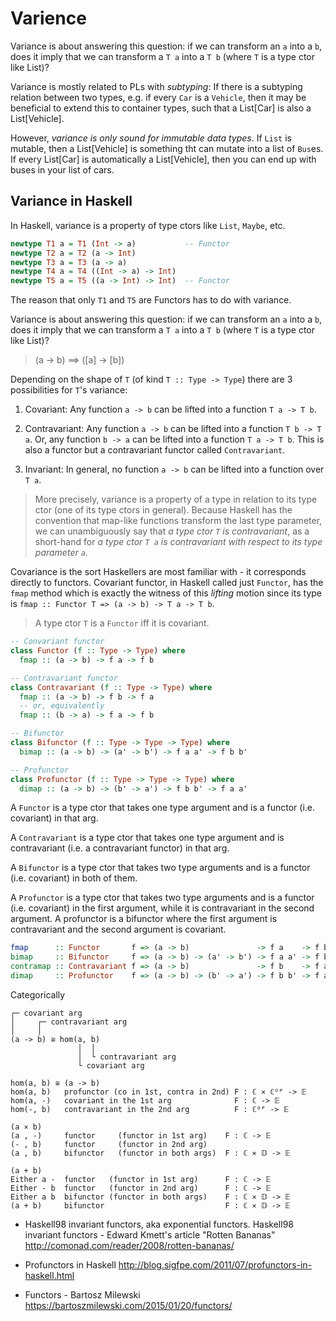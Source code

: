 # Varience

Variance is about answering this question: if we can transform an `a` into a `b`, does it imply that we can transform a `T a` into a `T b` (where `T` is a type ctor like List)?

Variance is mostly related to PLs with *subtyping*: If there is a subtyping relation between two types, e.g. if every `Car` is a `Vehicle`, then it may be beneficial to extend this to container types, such that a List[Car] is also a List[Vehicle].

However, *variance is only sound for immutable data types*. If `List` is mutable, then a List[Vehicle] is something tht can mutate into a list of `Bus`es. If every List[Car] is automatically a List[Vehicle], then you can end up with buses in your list of cars.

## Variance in Haskell

In Haskell, variance is a property of type ctors like `List`, `Maybe`, etc.

```hs
newtype T1 a = T1 (Int -> a)           -- Functor
newtype T2 a = T2 (a -> Int)
newtype T3 a = T3 (a -> a)
newtype T4 a = T4 ((Int -> a) -> Int)
newtype T5 a = T5 ((a -> Int) -> Int)  -- Functor
```

The reason that only `T1` and `T5` are Functors has to do with variance.

Variance is about answering this question: if we can transform an `a` into a `b`, does it imply that we can transform a `T a` into a `T b` (where `T` is a type ctor like List)?

>(a -> b) ==> ([a] -> [b])

Depending on the shape of `T` (of kind `T :: Type -> Type`) 
there are 3 possibilities for `T`'s variance:
1. Covariant: 
  Any function `a -> b` can be lifted into a function `T a -> T b`.

2. Contravariant: 
  Any function `a -> b` can be lifted into a function `T b -> T a`. Or, 
  any function `b -> a` can be lifted into a function `T a -> T b`. 
  This is also a functor but a contravariant functor called `Contravariant`.

3. Invariant: 
  In general, no function `a -> b` can be lifted into a function over `T a`.


>More precisely, variance is a property of a type in relation to its type ctor (one of its type ctors in general). Because Haskell has the convention that map-like functions transform the last type parameter, we can unambiguously say that *a type ctor `T` is contravariant*, as a short-hand for *a type ctor `T a` is contravariant with respect to its type parameter `a`*.


Covariance is the sort Haskellers are most familiar with - it corresponds directly to functors. Covariant functor, in Haskell called just `Functor`, has the `fmap` method which is exactly the witness of this *lifting* motion since its type is `fmap :: Functor T => (a -> b) -> T a -> T b`.

>A type ctor `T` is a `Functor` iff it is covariant.


```hs
-- Convariant functor
class Functor (f :: Type -> Type) where
  fmap :: (a -> b) -> f a -> f b

-- Contravariant functor
class Contravariant (f :: Type -> Type) where
  fmap :: (a -> b) -> f b -> f a
  -- or, equivalently
  fmap :: (b -> a) -> f a -> f b

-- Bifunctor
class Bifunctor (f :: Type -> Type -> Type) where
  bimap :: (a -> b) -> (a' -> b') -> f a a' -> f b b'

-- Profunctor
class Profunctor (f :: Type -> Type -> Type) where
  dimap :: (a -> b) -> (b' -> a') -> f b b' -> f a a'
```

A `Functor` is a type ctor that takes one type argument and is a functor (i.e. covariant) in that arg.

A `Contravariant` is a type ctor that takes one type argument and is contravariant (i.e. a contravariant functor) in that arg.

A `Bifunctor` is a type ctor that takes two type arguments and is a functor (i.e. covariant) in both of them.

A `Profunctor` is a type ctor that takes two type arguments and is a functor (i.e. covariant) in the first argument, while it is contravariant in the second argument. A profunctor is a bifunctor where the first argument is contravariant and the second argument is covariant.


```hs
fmap      :: Functor       f => (a -> b)               -> f a    -> f b
bimap     :: Bifunctor     f => (a -> b) -> (a' -> b') -> f a a' -> f b b'
contramap :: Contravariant f => (a -> b)               -> f b    -> f a
dimap     :: Profunctor    f => (a -> b) -> (b' -> a') -> f b b' -> f a a'
```

Categorically

```
┌─ covariant arg
│     ┌─ contravariant arg
│     │
(a -> b) ≅ hom(a, b)
               │  │
               │  └ contravariant arg
               └ covariant arg

hom(a, b) ≅ (a -> b)
hom(a, b)   profunctor (co in 1st, contra in 2nd) F : ℂ ⨯ ℂᴼᴾ -> 𝔼
hom(a, -)   covariant in the 1st arg              F : ℂ -> 𝔼
hom(-, b)   contravariant in the 2nd arg          F : ℂᴼᴾ -> 𝔼

(a ⨯ b)
(a , -)     functor     (functor in 1st arg)    F : ℂ -> 𝔼
(- , b)     functor     (functor in 2nd arg)
(a , b)     bifunctor   (functor in both args)  F : ℂ ⨯ 𝔻 -> 𝔼

(a + b)
Either a -  functor   (functor in 1st arg)      F : ℂ -> 𝔼
Either - b  functor   (functor in 2nd arg)      F : ℂ -> 𝔼
Either a b  bifunctor (functor in both args)    F : ℂ ⨯ 𝔻 -> 𝔼
(a + b)     bifunctor                           F : ℂ ⨯ 𝔻 -> 𝔼
```




* Haskell98 invariant functors, aka exponential functors.
Haskell98 invariant functors - Edward Kmett's article "Rotten Bananas"
http://comonad.com/reader/2008/rotten-bananas/

* Profunctors in Haskell
http://blog.sigfpe.com/2011/07/profunctors-in-haskell.html

* Functors - Bartosz Milewski
https://bartoszmilewski.com/2015/01/20/functors/
